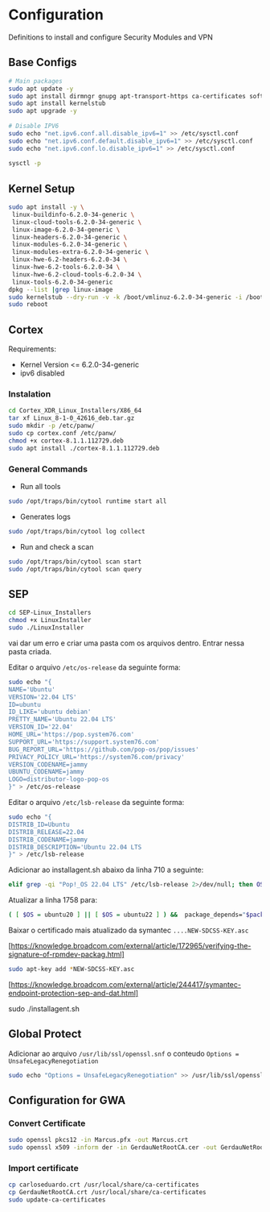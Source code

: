 # Configuration

Definitions to install and configure Security Modules and VPN

## Base Configs

```bash
# Main packages 
sudo apt update -y 
sudo apt install dirmngr gnupg apt-transport-https ca-certificates software-properties-common 
sudo apt install kernelstub 
sudo apt upgrade -y 
 
# Disable IPV6 
sudo echo "net.ipv6.conf.all.disable_ipv6=1" >> /etc/sysctl.conf 
sudo echo "net.ipv6.conf.default.disable_ipv6=1" >> /etc/sysctl.conf 
sudo echo "net.ipv6.conf.lo.disable_ipv6=1" >> /etc/sysctl.conf 
 
sysctl -p
```

## Kernel Setup

```bash
sudo apt install -y \
 linux-buildinfo-6.2.0-34-generic \
 linux-cloud-tools-6.2.0-34-generic \
 linux-image-6.2.0-34-generic \
 linux-headers-6.2.0-34-generic \
 linux-modules-6.2.0-34-generic \
 linux-modules-extra-6.2.0-34-generic \
 linux-hwe-6.2-headers-6.2.0-34 \
 linux-hwe-6.2-tools-6.2.0-34 \
 linux-hwe-6.2-cloud-tools-6.2.0-34 \
 linux-tools-6.2.0-34-generic
dpkg --list |grep linux-image
sudo kernelstub --dry-run -v -k /boot/vmlinuz-6.2.0-34-generic -i /boot/initrd.img-6.2.0-34-generic 
sudo reboot 
```

## Cortex

Requirements:

- Kernel Version <= 6.2.0-34-generic
- ipv6 disabled

### Instalation

```bash
cd Cortex_XDR_Linux_Installers/X86_64 
tar xf Linux_8-1-0_42616_deb.tar.gz
sudo mkdir -p /etc/panw/ 
sudo cp cortex.conf /etc/panw/
chmod +x cortex-8.1.1.112729.deb
sudo apt install ./cortex-8.1.1.112729.deb 
```

### General Commands

- Run all tools

```bash
sudo /opt/traps/bin/cytool runtime start all
```

- Generates logs

```bash
sudo /opt/traps/bin/cytool log collect
```

- Run and check a scan

```bash
sudo /opt/traps/bin/cytool scan start
sudo /opt/traps/bin/cytool scan query
```





## SEP

```bash
cd SEP-Linux_Installers 
chmod +x LinuxInstaller 
sudo ./LinuxInstaller  
```

vai dar um erro e criar uma pasta com os arquivos dentro. Entrar nessa pasta criada.

Editar o arquivo `/etc/os-release` da seguinte forma:

```bash
sudo echo "{
NAME='Ubuntu'
VERSION='22.04 LTS'
ID=ubuntu
ID_LIKE='ubuntu debian'
PRETTY_NAME='Ubuntu 22.04 LTS'
VERSION_ID='22.04'
HOME_URL='https://pop.system76.com'
SUPPORT_URL='https://support.system76.com'
BUG_REPORT_URL='https://github.com/pop-os/pop/issues'
PRIVACY_POLICY_URL='https://system76.com/privacy'
VERSION_CODENAME=jammy
UBUNTU_CODENAME=jammy
LOGO=distributor-logo-pop-os
}" > /etc/os-release

```

Editar o arquivo `/etc/lsb-release` da seguinte forma:

```bash
sudo echo "{
DISTRIB_ID=Ubuntu
DISTRIB_RELEASE=22.04
DISTRIB_CODENAME=jammy
DISTRIB_DESCRIPTION='Ubuntu 22.04 LTS
}" > /etc/lsb-release
```

Adicionar ao installagent.sh abaixo da linha 710 a seguinte:

```bash
elif grep -qi "Pop!_OS 22.04 LTS" /etc/lsb-release 2>/dev/null; then OS=ubuntu22; PKG_MGR=apt; POSTFIX=list; PKG_MASK='\.ub(untu)?22\.'; 
```

Atualizar a linha 1758 para:

```bash
( [ $OS = ubuntu20 ] || [ $OS = ubuntu22 ] ) &&  package_depends="$package_depends libelf-dev" 
```

Baixar o certificado mais atualizado da symantec `....NEW-SDCSS-KEY.asc`

[https://knowledge.broadcom.com/external/article/172965/verifying-the-signature-of-rpmdev-packag.html]

```bash
sudo apt-key add *NEW-SDCSS-KEY.asc
```

[https://knowledge.broadcom.com/external/article/244417/symantec-endpoint-protection-sep-and-dat.html]

sudo ./installagent.sh





## Global Protect

Adicionar ao arquivo `/usr/lib/ssl/openssl.snf` o conteudo `Options = UnsafeLegacyRenegotiation`

```bash
sudo echo "Options = UnsafeLegacyRenegotiation" >> /usr/lib/ssl/openssl.snf
```



## Configuration for GWA

### Convert Certificate

```bash
sudo openssl pkcs12 -in Marcus.pfx -out Marcus.crt 
sudo openssl x509 -inform der -in GerdauNetRootCA.cer -out GerdauNetRootCA.crt 
```

### Import certificate

```bash
cp carloseduardo.crt /usr/local/share/ca-certificates
cp GerdauNetRootCA.crt /usr/local/share/ca-certificates
sudo update-ca-certificates
```
